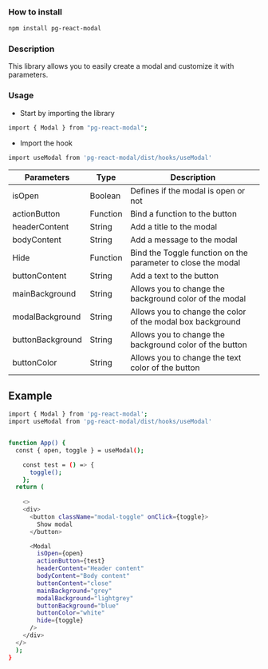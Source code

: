 ### How to install
```sh
npm install pg-react-modal
```

### Description
This library allows you to easily create a modal and customize it with parameters.

### Usage
- Start by importing the library
```sh
import { Modal } from "pg-react-modal";
```
- Import the hook
```sh
import useModal from 'pg-react-modal/dist/hooks/useModal'
```

| Parameters | Type | Description |
| ------ | ------ | ------ |
| isOpen | Boolean | Defines if the modal is open or not |
| actionButton | Function | Bind a function to the button |
| headerContent | String | Add a title to the modal |
| bodyContent | String | Add a message to the modal |
| Hide | Function | Bind the Toggle function on the parameter to close the modal |
| buttonContent | String | Add a text to the button |
| mainBackground | String | Allows you to change the background color of the modal |
| modalBackground | String | Allows you to change the color of the modal box background |
| buttonBackground | String | Allows you to change the background color of the button |
| buttonColor | String | Allows you to change the text color of the button |

## Example

```sh
import { Modal } from 'pg-react-modal';
import useModal from 'pg-react-modal/dist/hooks/useModal'


function App() {
  const { open, toggle } = useModal();

    const test = () => {
      toggle();
    };
  return (
    
    <>
    <div>
      <button className="modal-toggle" onClick={toggle}>
        Show modal
      </button>

      <Modal
        isOpen={open}
        actionButton={test}
        headerContent="Header content"
        bodyContent="Body content"
        buttonContent="close"
        mainBackground="grey"
        modalBackground="lightgrey"
        buttonBackground="blue"
        buttonColor="white"
        hide={toggle}
      />
    </div>
  </>
  );
}
```


